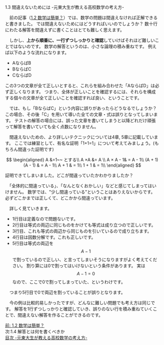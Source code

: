 1.3 間違えないためには -元東大生が教える高校数学の考え方-

　前の記事（[1.2 数学は簡単？](http://tarukosu.hatenablog.com/entry/2016/07/08/172036)）では、数学の問題は間違えなければ正解できると書きました。
では間違えないためにはどうすればいいのでしょうか？
数十行にわたる解答を間違えずに書くことはとても難しく思えます。

　しかし、**上から順番に、一行ずつしっかりと確認**していけばそれほど難しいことではないのです。
数学の解答というのは、小さな論理の積み重ねです。
例えば以下のような流れになります。

* AならばB
* BならばC
* CならばD

この3つの文章が全て正しいとすると、これらを組み合わせた「AならばD」は必ず正しくなります。
つまり、全体が正しいことを確認するには、それらを構成する個々の文章が全て正しいことを確認すれば良い、ということです。

　では、もし「BならばC」という内容に誤りがあったらどうなるでしょうか？
この場合、その後「C」を用いて導いた全ての文章・式は誤りとなってしまいます。
テストの解答の場合には、誤った文章を書いてしまうと以降どれだけ頑張って解答を書いていても全く点数になりません。

　間違えないための、より詳しいテクニックについては4章, 5章に記載しています。
ここでは練習として、有名な証明「1+1=1」について考えてみましょう。(もちろん間違った証明です)

<!--
$$
\begin{aligned}
A &=1　とする　　\\
両辺にAをかけて　　　　　　　　A × A& =  A\\
両辺から１を引いて　　　　　　A × A - 1&  = A - 1\\
因数分解して　　　　　(A + 1)(A - 1) & = A - 1\\
両辺をA-1で割って　　　　　　A + 1 & = 1\\
A=1　を代入して　　　　　　　1 + 1 & = 1\\
\end{aligned}
$$
-->

$$
\begin{aligned}
A &=1~~ とする\\
A ×A &=  A \\
A × A - 1&  = A - 1\\
(A + 1)(A - 1) & = A - 1\\
A + 1 & = 1\\
1 + 1 & = 1\\
\end{aligned}
$$


証明できてしまいました。どこが間違っていたかわかりましたか？


　「全体的に間違っている」、「なんとなくおかしい」などと感じてしまってはいけません。
数学では、"少し間違っている"ということはありえないからです。
必ずどこかまでは正しくて、どこかから間違っています。

　詳しく見ていきます。  

* 1行目は定義なので問題ないです。
* 2行目は等式の両辺に同じものをかけても等式は成り立つので正しいです。
* 3行目、これも等式の両辺から同じものを引いているので成り立ちます。
* 4行目は因数分解です。これも正しいです。
* 5行目は等式の両辺を $$A-1$$ で割っているので正しい、と言ってしまいそうになりますがよく考えてください。
割り算には0で割ってはいけないという条件があります。
実は $$A-1=0$$ なので、ここで0で割ってしまっていた、というわけです。

　つまり5行目で0で両辺を割っていることが誤りとなります。

　今の例は比較的易しかったですが、どんなに難しい問題でも考え方は同じです。
解答を1行ずつしっかりと確認していき、誤りのない行を積み重ねていくことで、間違えない解答を作ることができるのです。

[前: 1.2
数学は簡単？](http://tarukosu.hatenablog.com/entry/2016/07/08/172036)  
次:1.4 解答とは何を書くべきか  
[目次 -元東大生が教える高校数学の考え方-](http://tarukosu.hatenablog.com/entry/2016/07/08/123511)  
